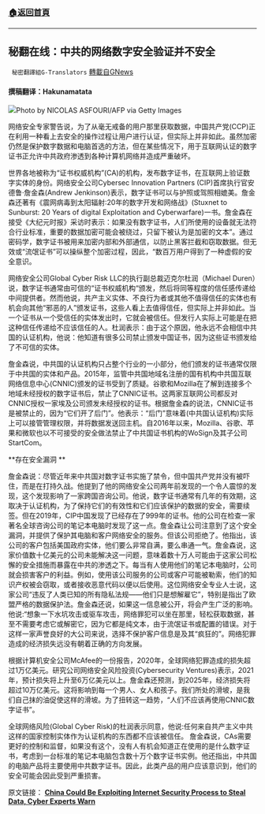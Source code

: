###  [:house:返回首頁](https://github.com/ourhimalayas/txt)
---


## 秘翻在线：中共的网络数字安全验证并不安全
` 秘密翻譯組G-Translators` [轉載自GNews](https://gnews.org/zh-hans/1601822/)

#### 撰稿翻译：Hakunamatata

![](https://assets.gnews.org/wp-content/uploads/2021/10/GettyImages-1228221541-1200x800-1.jpg)Photo by NICOLAS ASFOURI/AFP via Getty Images

网络安全专家警告说，为了从毫无戒备的用户那里获取数据，中国共产党(CCP)正在利用一种看上去安全的操作过程让用户进行认证，但实际上并非如此。虽然加密仍然是保护数字数据和电脑首选的方法，但在某些情况下，用于互联网认证的数字证书正允许中共政府渗透到各种计算机网络并造成严重破坏。

世界各地被称为“证书权威机构”(CA)的机构，发布数字证书，在互联网上验证数字实体的身份。网络安全公司Cybersec Innovation Partners (CIP)首席执行官安德鲁·詹金森(Andrew Jenkinson)表示，数字证书可以与护照或驾照相媲美。詹金森还著有《震网病毒到太阳辐射:20年的数字开发和网络战》(Stuxnet to Sunburst: 20 Years of digital Exploitation and Cyberwarfare)一书。詹金森在接受《大纪元时报》采访时表示：如果没有数字证书，人们所使用的设备就无法符合行业标准，重要的数据加密可能会被绕过，只留下被认为是加密的文本”。通过密码学，数字证书被用来加密内部和外部通信，以防止黑客拦截和窃取数据。但无效或“流氓证书”可以操纵整个加密过程，因此，“数百万用户得到了一种虚假的安全意识。

网络安全公司Global Cyber Risk LLC的执行副总裁迈克尔杜润（Michael Duren）说，数字证书通常由可信的“证书权威机构“颁发，然后将同等程度的信任感传递给中间提供者。然而他说，共产主义实体、不良行为者或其他不值得信任的实体也有机会向其他“邪恶的人”颁发证书，这些人看上去值得信任，但实际上并非如此。当一个证书从一个受信任的实体发出时，它就会被信任。但发行人实际上可能是在把这种信任传递给不应该信任的人。杜润表示：由于这个原因，他永远不会相信中共国的认证机构，他说：他知道有很多公司禁止颁发中国证书，因为这些证书颁发给了不可信的实体。

詹金森说，中共国的认证机构只占整个行业的一小部分，他们颁发的证书通常仅限于中共国的实体和产品。2015年，监管中共国地域名注册的国有机构中共国互联网络信息中心(CNNIC)颁发的证书受到了质疑。谷歌和Mozilla在了解到连接多个地域未经授权的数字证书后，禁止了CNNIC证书。这两家互联网公司都反对CNNIC授权一家埃及公司颁发未经授权的证书。根据詹金森的说法，CNNIC证书是被禁止的，因为“它们开了后门”。他表示：“后门”意味着(中共国认证机构)实际上可以接管管理权限，并将数据发送回主机。自2016年以来，Mozilla、谷歌、苹果和微软也以不可接受的安全做法禁止了中共国证书机构的WoSign及其子公司StartCom。

**存在安全漏洞 **

詹金森说：尽管近年来中共国对数字证书实施了禁令，但中国共产党并没有被吓住，而是在打持久战。他提到了他的网络安全公司两年前发现的一个令人震惊的发现，这个发现影响了一家跨国咨询公司。他说，数字证书通常有几年的有效期，这取决于认证机构，为了保持它们的有效性和它们应该保护的数据的安全，需要续签。但在2019年，CIP中国发现了已经存在了999年的证书。他的公司在检查一家著名全球咨询公司的笔记本电脑时发现了这一点。詹金森让公司注意到了这个安全漏洞，并提供了保护其电脑和客户网络安全的服务。但该公司拒绝了。他指出，该公司的客户包括美国政府实体，他们要么非常自满，要么串通一气。詹金森说，这家价值数十亿美元的公司未能解决这一问题，意味着数十万人可能由于这家公司松懈的安全措施而暴露在中共的渗透之下。每当有人使用他们的笔记本电脑时，公司就会损害客户的利益。例如，使用该公司服务的公司或客户可能被勒索，他们的知识产权被会窃取，或者接收恶意代码以便以后使用。这位网络安全专业人士说，这家公司“违反了人类已知的所有隐私法规——他们只是想解雇它”，特别是指出了欧盟严格的数据保护法。詹金森还说，如果这一信息被公开，将会产生广泛的影响。他说:“想象一下水坑攻击或驱车攻击，网络罪犯可以坐在那里，轻松获取数据，甚至不需要考虑它或解密它，因为它都是纯文本，由于流氓证书或配置的错误。对于这样一家声誉良好的大公司来说，选择不保护客户信息是及其“疯狂的”。网络犯罪造成的经济损失远没有朝着正确的方向发展。

根据计算机安全公司McAfee的一份报告，2020年，全球网络犯罪造成的损失超过1万亿美元。研究公司网络安全风险投资(Cybersecurity Ventures)表示，2021年，预计损失将上升至6万亿美元以上。詹金森还预测，到2025年，经济损失将超过10万亿美元。这将影响到每一个男人、女人和孩子。我们所处的滑坡，是我们自己抹的油促使这样的滑坡。为了扭转这一趋势，“人们不应该再使用CNNIC数字证书”。

全球网络风险(Global Cyber Risk)的杜润表示同意，他说:任何来自共产主义中共这样的国家控制实体作为认证机构的东西都不应该被信任。 詹金森说，CAs需要更好的控制和监督，如果没有这个，没有人有机会知道正在使用的是什么数字证书，考虑到一台标准的笔记本电脑包含数十万个数字证书实例。他还指出，中共国的电脑产品将主要使用中共数字证书。因此，此类产品的用户应该意识到，他们的安全可能会因此受到严重损害。

原文链接： [**China Could Be Exploiting Internet Security Process to Steal Data, Cyber Experts Warn**](https://www.theepochtimes.com/china-could-be-exploiting-internet-security-process-to-steal-data-cyber-experts-warn_4052641.html)
